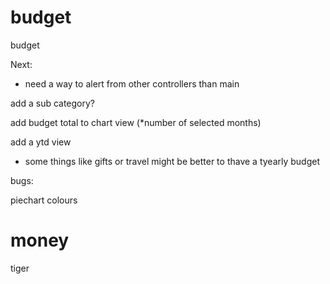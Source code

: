 # budget
budget

Next:


- need a way to alert from other controllers than  main

add a sub category?

add budget total to chart view (*number of selected months)

add a ytd view
- some things like gifts or travel might be better to thave a tyearly budget



bugs:

piechart colours


money
========
tiger


